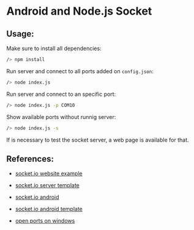 # Android and Node.js Socket

## Usage:

Make sure to install all dependencies:

```bash
/> npm install
```

Run server and connect to all ports added on ```config.json```:
```bash
/> node index.js
```

Run server and connect to an specific port:
```bash
/> node index.js -p COM10
```

Show available ports without runnig server:
```bash
/> node index.js -s
```
If is necessary to test the socket server, a web page is available for that.

## References:

- [socket.io website example](https://carlosazaustre.es/blog/websockets-como-utilizar-socket-io-en-tu-aplicacion-web/)

- [socket.io server template](https://carlosazaustre.es/blog/websockets-como-utilizar-socket-io-en-tu-aplicacion-web/)

- [socket.io android](https://socket.io/blog/native-socket-io-and-android/)

- [socket.io android template](https://github.com/nkzawa/socket.io-android-chat)

- [open ports on windows](http://www.dummies.com/computers/operating-systems/windows-7/how-to-open-a-port-in-the-windows-7-firewall/)